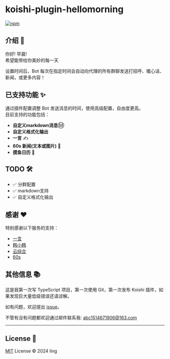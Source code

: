 # koishi-plugin-hellomorning

[![npm](https://img.shields.io/npm/v/koishi-plugin-hellomorning?style=flat-square)](https://www.npmjs.com/package/koishi-plugin-hellomorning)

## 介绍 🌅

你好! 早晨!  
希望能带给你美妙的每一天

设置时间后，Bot 每次在指定时间会自动向代理的所有群聊发送打招呼、暖心话、新闻，或更多内容！


## 已支持功能 ✨

通过插件配置调整 Bot 发送消息的时间，使用高级配置，自由度更高。  
目前支持的功能包括：
- **自定义markdown消息**Ⓜ️
- **自定义格式化输出**
- **一言** ✍️
- **60s 新闻(文本或图片)** 📰
- **摸鱼日历** 📅
<!-- - **每日微语** 💬 -->

## TODO 🛠️

- ✅ 分群配置
- ✅ markdown支持
- ✅ 自定义格式化输出


## 感谢 ❤️

特别感谢以下服务的支持：

- [一言](https://hitokoto.cn)
- [韩小韩](https://api.vvhan.com)
- [云综合](https://api.03c3.cn/)
- [60s](https://github.com/vikiboss/60s)


## 其他信息 📚

这是我第一次写 TypeScript 项目，第一次使用 Git，第一次发布 Koishi 插件，如果发现巨大量低级错误还请谅解。

如有问题，欢迎提出 [issue](https://github.com/ling/koishi-plugin-hellomorning/issues)。

不管有没有问题都欢迎通过邮件联系我: [abc1514671906@163.com](mailto:abc1514671906@163.com)

---

## License 📜

[MIT](LICENSE) License © 2024 ling
